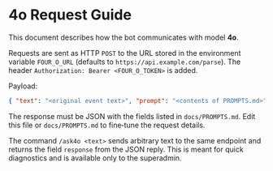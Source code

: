 # 4o Request Guide


This document describes how the bot communicates with model **4o**.

Requests are sent as HTTP `POST` to the URL stored in the environment variable
`FOUR_O_URL` (defaults to `https://api.example.com/parse`). The header
`Authorization: Bearer <FOUR_O_TOKEN>` is added.

Payload:
```json
{ "text": "<original event text>", "prompt": "<contents of PROMPTS.md>" }
```

The response must be JSON with the fields listed in `docs/PROMPTS.md`.
Edit this file or `docs/PROMPTS.md` to fine‑tune the request details.

The command `/ask4o <text>` sends arbitrary text to the same endpoint and
returns the field `response` from the JSON reply. This is meant for quick
diagnostics and is available only to the superadmin.

